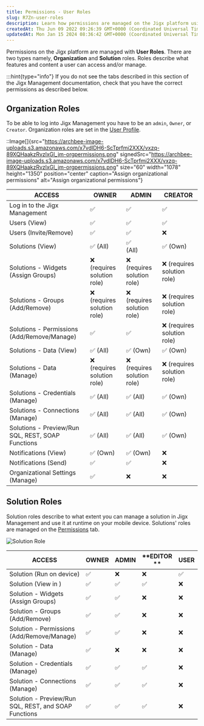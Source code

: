 ```yaml
---
title: Permissions - User Roles
slug: R7Zn-user-roles
description: Learn how permissions are managed on the Jigx platform using User Roles. Discover the different types of roles - Organization Roles and Solution Roles - and understand how they determine a user's access and management capabilities within JigxManagement. G
createdAt: Thu Jun 09 2022 09:26:39 GMT+0000 (Coordinated Universal Time)
updatedAt: Mon Jan 15 2024 08:36:42 GMT+0000 (Coordinated Universal Time)
---
```


Permissions on the Jigx platform are managed with **User Roles**. There are two types namely, **Organization** and **Solution** roles. Roles describe what features and content a user can access and/or manage.

:::hint{type="info"}
If you do not see the tabs described in this section of the Jigx Management documentation, check that you have the correct permissions as described below.

## Organization Roles

To be able to log into Jigx Management you have to be an `admin`, `Owner`, or `Creator`. Organization roles are set in the [User Profile](./Users.md).

::Image[]{src="https://archbee-image-uploads.s3.amazonaws.com/x7vdIDH6-ScTprfmi2XXX/vxzq-89XQHaakzRvzlxGl_jm-orgpermissions.png" signedSrc="https://archbee-image-uploads.s3.amazonaws.com/x7vdIDH6-ScTprfmi2XXX/vxzq-89XQHaakzRvzlxGl_jm-orgpermissions.png" size="60" width="1078" height="1350" position="center" caption="Assign organizational permissions" alt="Assign organizational permissions"}

| **ACCESS**                                        | **OWNER**                       | **ADMIN**                       | **CREATOR**                    |
| ------------------------------------------------- | ------------------------------- | ------------------------------- | ------------------------------ |
| Log in to the Jigx Management                     | ✅                               | ✅                               | ✅                              |
| Users (View)                                      | ✅                               | ✅                               | ✅                              |
| Users (Invite/Remove)                             | ✅                               | ✅                               | ❌                              |
| Solutions (View)                                  | ✅&#xA;(All)                     | ✅<br />(All)                    | ✅&#xA;(Own)                    |
| Solutions - Widgets (Assign Groups)               | ❌<br />(requires solution role) | ❌<br />(requires solution role) | ❌&#xA;(requires solution role) |
| Solutions - Groups (Add/Remove)                   | ❌<br />(requires solution role) | ❌<br />(requires solution role) | ❌&#xA;(requires solution role) |
| Solutions - Permissions (Add/Remove/Manage)       | ✅                               | ✅                               | ❌&#xA;(requires solution role) |
| Solutions - Data (View)                           | ✅&#xA;(All)                     | ✅&#xA;(Own)                     | ✅&#xA;(Own)                    |
| Solutions - Data (Manage)                         | ❌&#xA;(requires solution role)  | ❌&#xA;(requires solution role)  | ❌&#xA;(requires solution role) |
| Solutions - Credentials (Manage)                  | ✅&#xA;(All)                     | ✅&#xA;(All)                     | ✅&#xA;(Own)                    |
| Solutions - Connections (Manage)                  | ✅&#xA;(All)                     | ✅&#xA;(All)                     | ✅&#xA;(Own)                    |
| Solutions - Preview/Run SQL, REST, SOAP Functions | ✅&#xA;(All)                     | ✅&#xA;(All)                     | ✅&#xA;(Own)                    |
| Notifications (View)                              | ✅&#xA;(Own)                     | ✅&#xA;(Own)                     | ❌                              |
| Notifications (Send)                              | ✅                               | ✅                               | ❌                              |
| Organizational Settings (Manage)                  | ✅                               | ❌                               | ❌                              |

## Solution Roles

Solution roles describe to what extent you can manage a solution in Jigx Management and use it at runtime on your mobile device. Solutions' roles are managed on the [Permissions](./Solutions/Permissions.md) tab.

![Solution Role](https://archbee-image-uploads.s3.amazonaws.com/x7vdIDH6-ScTprfmi2XXX/hm5_6VMKypZ8YNA6_1wuM_jm-userrolel.png "Solution Role")

| **ACCESS**                                           | **OWNER** | **ADMIN** | **EDITOR ** | **USER** |
| ---------------------------------------------------- | --------- | --------- | ----------- | -------- |
| Solution (Run on device)                             | ✅&#xA;    | ❌         | ❌           | ✅        |
| Solution (View in )                                  | ✅         | ✅         | ✅           | ❌        |
| Solution - Widgets (Assign Groups)                   | ✅         | ✅         | ❌           | ❌        |
| Solution - Groups (Add/Remove)                       | ✅         | ✅         | ❌           | ❌        |
| Solution - Permissions (Add/Remove/Manage)           | ✅         | ✅         | ❌           | ❌        |
| Solution - Data (Manage)                             | ✅         | ❌         | ❌           | ❌        |
| Solution - Credentials (Manage)                      | ✅         | ✅         | ✅           | ❌        |
| Solution - Connections (Manage)                      | ✅         | ✅         | ✅           | ❌        |
| Solution - Preview/Run SQL, REST, and SOAP Functions | ✅         | ✅         | ✅           | ❌        |

